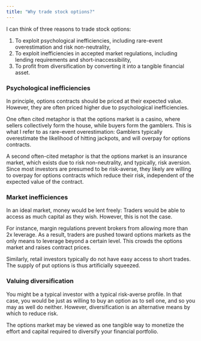 ```yaml
---
title: "Why trade stock options?"
---
```


I can think of three reasons to trade stock options:

1. To exploit psychological inefficiencies, including rare-event overestimation and risk non-neutrality,
2. To exploit inefficiencies in accepted market regulations, including lending requirements and short-inaccessibility,
3. To profit from diversification by converting it into a tangible financial asset.

### Psychological inefficiencies

In principle, options contracts should be priced at their expected value. However, they are often priced higher due to psychological inefficiencies.

One often cited metaphor is that the options market is a casino, where sellers collectively form the house, while buyers form the gamblers. This is what I refer to as rare-event overestimation: Gamblers typically overestimate the likelihood of hitting jackpots, and will overpay for options contracts.

A second often-cited metaphor is that the options market is an insurance market, which exists due to risk non-neutrality, and typically, risk aversion. Since most investors are presumed to be risk-averse, they likely are willing to overpay for options contracts which reduce their risk, independent of the expected value of the contract.

### Market inefficiences

In an ideal market, money would be lent freely: Traders would be able to access as much capital as they wish. However, this is not the case.

For instance, margin regulations prevent brokers from allowing more than 2x leverage. As a result, traders are pushed toward options markets as the only means to leverage beyond a certain level. This crowds the options market and raises contract prices.

Similarly, retail investors typically do not have easy access to short trades. The supply of put options is thus artificially squeezed.

### Valuing diversification

You might be a typical investor with a typical risk-averse profile. In that case, you would be just as willing to buy an option as to sell one, and so you may as well do neither. However, diversification is an alternative means by which to reduce risk. 

The options market may be viewed as one tangible way to monetize the effort and capital required to diversify your financial portfolio.
